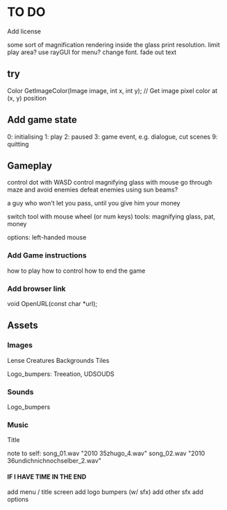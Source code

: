 # TO DO

Add license

some sort of magnification rendering inside the glass
print resolution. limit play area?
use rayGUI for menu? change font. fade out text

## try
Color GetImageColor(Image image, int x, int y);    // Get image pixel color at (x, y) position


## Add game state
0: initialising
1: play
2: paused
3: game event, e.g. dialogue, cut scenes
9: quitting

## Gameplay

control dot with WASD
control magnifying glass with mouse
go through maze and avoid enemies
defeat enemies using sun beams?

a guy who won't let you pass, until you give him your money

switch tool with mouse wheel (or num keys)
tools: magnifying glass, pat, money

options: left-handed mouse

### Add Game instructions
how to play
how to control
how to end the game

### Add browser link
void OpenURL(const char *url);  

## Assets

### Images

Lense
Creatures
Backgrounds
Tiles

Logo_bumpers: Treeation, UDSOUDS

### Sounds
Logo_bumpers

### Music
Title 

note to self: 
song_01.wav		"2010 35zhugo_4.wav"
song_02.wav		"2010 36undichnichnochselber_2.wav"


#### IF I HAVE TIME IN THE END

add menu / title screen
add logo bumpers (w/ sfx)
add other sfx
add options